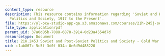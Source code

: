 ```yaml
---
content_type: resource
description: This resource contains information regarding 'Soviet and Post-Soviet
  Politics and Society, 1917 to the Present'.
file: https://ol-ocw-studio-app-qa.s3.amazonaws.com/courses/21h-245j-soviet-and-post-soviet-politics-and-society-1917-to-the-present-spring-2016/c1ab867c5c5f3d0f034a0e6d9d488220_MIT21H_245JS16_CW_USSRvsUS.pdf
file_type: application/pdf
parent_uid: 37a0d85b-7088-6878-3914-0d23a4554d7d
resourcetype: Document
title: 21H.245J Soviet and Post-Soviet Politics and Society - Cold War USSR vs US
uid: c1ab867c-5c5f-3d0f-034a-0e6d9d488220
---
```

